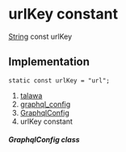 
<div>

# urlKey constant

</div>


[String](https://api.flutter.dev/flutter/dart-core/String-class.html)
const urlKey



## Implementation

``` language-dart
static const urlKey = "url";
```







1.  [talawa](../../index.html)
2.  [graphql_config](../../services_graphql_config/)
3.  [GraphqlConfig](../../services_graphql_config/GraphqlConfig-class.html)
4.  urlKey constant

##### GraphqlConfig class







